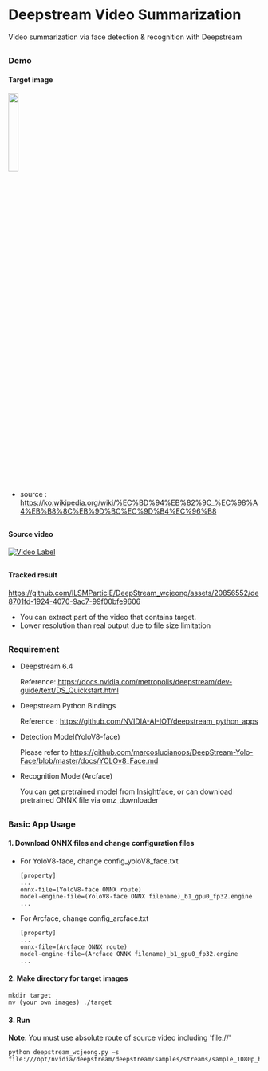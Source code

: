 # Deepstream Video Summarization

Video summarization via face detection &amp; recognition with Deepstream

##

### Demo

#### Target image
<!--
<img src = "https://github.com/ILSMParticlE/Deepstream_wcjeong/assets/20856552/99d2d043-4260-45cc-bcf1-2f142c4d5f74" width="20%" height="20%">
-->
<img src = "https://github.com/ILSMParticlE/DeepStream_wcjeong/assets/20856552/044e73d3-4eab-4a85-adb4-66bf5b077ee5" width="20%" height="20%">

 * source : https://ko.wikipedia.org/wiki/%EC%BD%94%EB%82%9C_%EC%98%A4%EB%B8%8C%EB%9D%BC%EC%9D%B4%EC%96%B8

##

#### Source video
<!--
https://github.com/ILSMParticlE/Deepstream_wcjeong/assets/20856552/bc4907f1-fb0f-44f2-8f0c-32fcebabd4f1
  * source : https://www.pexels.com/video/people-going-in-and-out-of-the-royal-opera-house-1721303/
-->
[![Video Label](http://img.youtube.com/vi/-7tX559lsgc/0.jpg)](https://youtu.be/-7tX559lsgc)
##

#### Tracked result
 
<!--
https://github.com/ILSMParticlE/Deepstream_wcjeong/assets/20856552/f04c7312-8f54-4be4-94df-3c5098bdac31
-->


https://github.com/ILSMParticlE/DeepStream_wcjeong/assets/20856552/de8701fd-1924-4070-9ac7-99f00bfe9606



  * You can extract part of the video that contains target.
  * Lower resolution than real output due to file size limitation 



##

### Requirement

* Deepstream 6.4
  
  Reference: https://docs.nvidia.com/metropolis/deepstream/dev-guide/text/DS_Quickstart.html
* Deepstream Python Bindings
  
  Reference : https://github.com/NVIDIA-AI-IOT/deepstream_python_apps
* Detection Model(YoloV8-face)
  
  Please refer to https://github.com/marcoslucianops/DeepStream-Yolo-Face/blob/master/docs/YOLOv8_Face.md
* Recognition Model(Arcface)
  
  You can get pretrained model from [Insightface](https://github.com/deepinsight/insightface), or can download pretrained ONNX file via omz_downloader

##

### Basic App Usage

#### 1. Download ONNX files and change configuration files
* For YoloV8-face, change config_yoloV8_face.txt
  ```
  [property]
  ...
  onnx-file=(YoloV8-face ONNX route)
  model-engine-file=(YoloV8-face ONNX filename)_b1_gpu0_fp32.engine
  ...
  ```

* For Arcface, change config_arcface.txt
  ```
  [property]
  ...
  onnx-file=(Arcface ONNX route)
  model-engine-file=(Arcface ONNX filename)_b1_gpu0_fp32.engine
  ...
  ```

#### 2. Make directory for target images
```
mkdir target
mv (your own images) ./target
```

#### 3. Run
**Note**: You must use absolute route of source video including 'file://'

```
python deepstream_wcjeong.py –s file:///opt/nvidia/deepstream/deepstream/samples/streams/sample_1080p_h264.mp4
```
